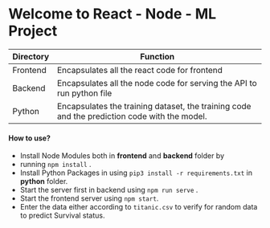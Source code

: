 # Welcome to React - Node - ML Project
 
|Directory| Function |
|--------------------------|--|
|Frontend|Encapsulates all the react code for frontend|
|Backend | Encapsulates all the node code for serving the API to run python file|
|Python|Encapsulates the training dataset, the training code and the prediction code with the model.|

#### How to use?

 - Install Node Modules both in **frontend** and **backend** folder by
 -  running `npm install` . 
 -  Install Python Packages  in using `pip3 install -r requirements.txt`  in **python** folder. 
 -  Start the server first in backend using `npm run serve` . 
 -  Start the frontend server using `npm start`.
 - Enter the data either according to `titanic.csv` to verify for random data to predict Survival status.

